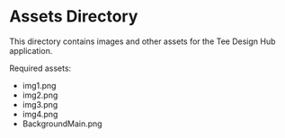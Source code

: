 # Assets Directory

This directory contains images and other assets for the Tee Design Hub application.

Required assets:
- img1.png
- img2.png
- img3.png
- img4.png
- BackgroundMain.png
